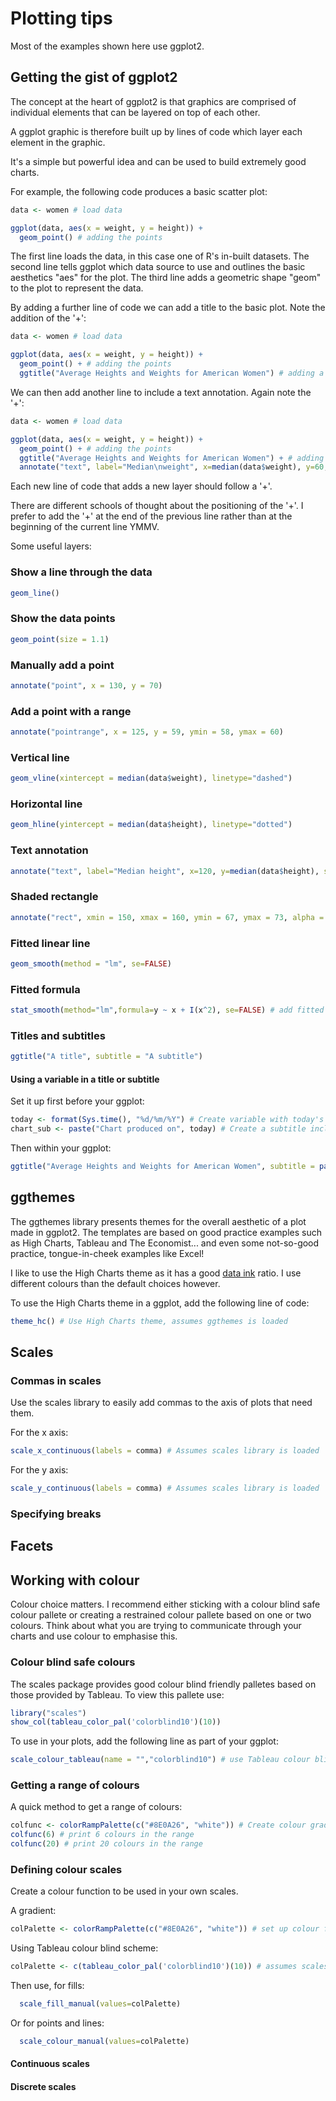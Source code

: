 # Plotting tips

Most of the examples shown here use ggplot2.


## Getting the gist of ggplot2

The concept at the heart of ggplot2 is that graphics are comprised of individual elements that can be layered on top of each other. 

A ggplot graphic is therefore built up by lines of code which layer each element in the graphic.

It's a simple but powerful idea and can be used to build extremely good charts.

For example, the following code produces a basic scatter plot:

```r
data <- women # load data

ggplot(data, aes(x = weight, y = height)) +
  geom_point() # adding the points
```

The first line loads the data, in this case one of R's in-built datasets.  The second line tells ggplot which data source to use and outlines the basic aesthetics "aes" for the plot.  The third line adds a geometric shape "geom" to the plot to represent the data.

By adding a further line of code we can add a title to the basic plot.  Note the addition of the '+':

```r
data <- women # load data

ggplot(data, aes(x = weight, y = height)) +
  geom_point() + # adding the points
  ggtitle("Average Heights and Weights for American Women") # adding a title
```

We can then add another line to include a text annotation.  Again note the '+':

```r
data <- women # load data

ggplot(data, aes(x = weight, y = height)) +
  geom_point() + # adding the points
  ggtitle("Average Heights and Weights for American Women") + # adding a title
  annotate("text", label="Median\nweight", x=median(data$weight), y=60, size=3)  # adding an annotation
```

Each new line of code that adds a new layer should follow a '+'.

There are different schools of thought about the positioning of the '+'.  I prefer to add the '+' at the end of the previous line rather than at the beginning of the current line YMMV.

Some useful layers:

### Show a line through the data

```r
geom_line()
```

### Show the data points

```r
geom_point(size = 1.1) 
```

### Manually add a point

```r
annotate("point", x = 130, y = 70)
```

### Add a point with a range

```r
annotate("pointrange", x = 125, y = 59, ymin = 58, ymax = 60)
```

### Vertical line

```r
geom_vline(xintercept = median(data$weight), linetype="dashed") 
```

### Horizontal line
```r
geom_hline(yintercept = median(data$height), linetype="dotted") 
```

### Text annotation

```r
annotate("text", label="Median height", x=120, y=median(data$height), size=3) + # adding an annotation
```

### Shaded rectangle

```r
annotate("rect", xmin = 150, xmax = 160, ymin = 67, ymax = 73, alpha = .1)
```

### Fitted linear line

```r
geom_smooth(method = "lm", se=FALSE) 
```

### Fitted formula

```r
stat_smooth(method="lm",formula=y ~ x + I(x^2), se=FALSE) # add fitted line based on formula
```

### Titles and subtitles

```r
ggtitle("A title", subtitle = "A subtitle")
```

#### Using a variable in a title or subtitle

Set it up first before your ggplot:

```r
today <- format(Sys.time(), "%d/%m/%Y") # Create variable with today's date
chart_sub <- paste("Chart produced on", today) # Create a subtitle including variable 'today'
```
Then within your ggplot:

```r
ggtitle("Average Heights and Weights for American Women", subtitle = paste0(chart_sub))
```

## ggthemes

The ggthemes library presents themes for the overall aesthetic of a plot made in ggplot2.  The templates are based on good practice examples such as High Charts, Tableau and The Economist... and even some not-so-good practice, tongue-in-cheek examples like Excel!

I like to use the High Charts theme as it has a good [data ink](http://www.darkhorseanalytics.com/blog/data-looks-better-naked) ratio.  I use different colours than the default choices however.

To use the High Charts theme in a ggplot, add the following line of code:

```r
theme_hc() # Use High Charts theme, assumes ggthemes is loaded
```

## Scales

### Commas in scales

Use the scales library to easily add commas to the axis of plots that need them.

For the x axis:

```r
scale_x_continuous(labels = comma) # Assumes scales library is loaded
```

For the y axis:

```r
scale_y_continuous(labels = comma) # Assumes scales library is loaded
```

### Specifying breaks 

## Facets


## Working with colour

Colour choice matters.  I recommend either sticking with a colour blind safe colour pallete or creating a restrained colour pallete based on one or two colours.  Think about what you are trying to communicate through your charts and use colour to emphasise this.


### Colour blind safe colours

The scales package provides good colour blind friendly palletes based on those provided by Tableau.  To view this pallete use:

```r
library("scales")
show_col(tableau_color_pal('colorblind10')(10))
```

To use in your plots, add the following line as part of your ggplot:

```r
scale_colour_tableau(name = "","colorblind10") # use Tableau colour blind pallete
```


### Getting a range of colours

A quick method to get a range of colours:

```r
colfunc <- colorRampPalette(c("#8E0A26", "white")) # Create colour gradient between two colours
colfunc(6) # print 6 colours in the range
colfunc(20) # print 20 colours in the range
```

### Defining colour scales

Create a colour function to be used in your own scales.

A gradient:

```r
colPalette <- colorRampPalette(c("#8E0A26", "white")) # set up colour function based on corporate colour, in this case #8E0A26
```

Using Tableau colour blind scheme:

```r
colPalette <- c(tableau_color_pal('colorblind10')(10)) # assumes scales package is loaded
```

Then use, for fills:

```r
  scale_fill_manual(values=colPalette)
```

Or for points and lines:

```r
  scale_colour_manual(values=colPalette) 
```

#### Continuous scales


#### Discrete scales


